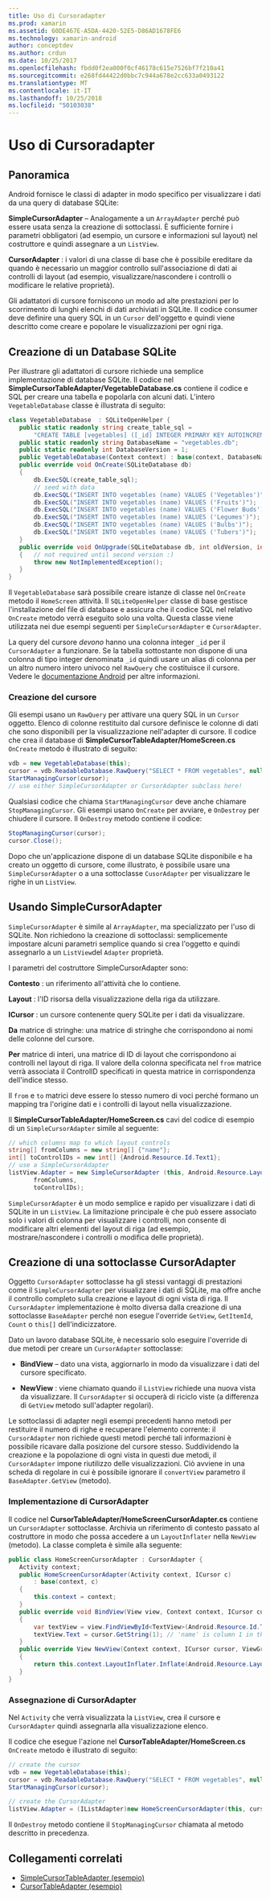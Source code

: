 ```yaml
---
title: Uso di Cursoradapter
ms.prod: xamarin
ms.assetid: 60DE467E-A5DA-4420-52E5-D86AD1678FE6
ms.technology: xamarin-android
author: conceptdev
ms.author: crdun
ms.date: 10/25/2017
ms.openlocfilehash: fbdd0f2ea000f0cf46178c615e7526bf7f210a41
ms.sourcegitcommit: e268fd44422d0bbc7c944a678e2cc633a0493122
ms.translationtype: MT
ms.contentlocale: it-IT
ms.lasthandoff: 10/25/2018
ms.locfileid: "50103038"
---
```

# <a name="using-cursoradapters"></a>Uso di Cursoradapter


## <a name="overview"></a>Panoramica

Android fornisce le classi di adapter in modo specifico per visualizzare i dati da una query di database SQLite:

 **SimpleCursorAdapter** – Analogamente a un `ArrayAdapter` perché può essere usata senza la creazione di sottoclassi. È sufficiente fornire i parametri obbligatori (ad esempio, un cursore e informazioni sul layout) nel costruttore e quindi assegnare a un `ListView`.

 **CursorAdapter** : i valori di una classe di base che è possibile ereditare da quando è necessario un maggior controllo sull'associazione di dati ai controlli di layout (ad esempio, visualizzare/nascondere i controlli o modificare le relative proprietà).

Gli adattatori di cursore forniscono un modo ad alte prestazioni per lo scorrimento di lunghi elenchi di dati archiviati in SQLite. Il codice consumer deve definire una query SQL in un `Cursor` dell'oggetto e quindi viene descritto come creare e popolare le visualizzazioni per ogni riga.


## <a name="creating-an-sqlite-database"></a>Creazione di un Database SQLite

Per illustrare gli adattatori di cursore richiede una semplice implementazione di database SQLite. Il codice nel **SimpleCursorTableAdapter/VegetableDatabase.cs** contiene il codice e SQL per creare una tabella e popolarla con alcuni dati.
L'intero `VegetableDatabase` classe è illustrata di seguito:

```csharp
class VegetableDatabase  : SQLiteOpenHelper {
   public static readonly string create_table_sql =
       "CREATE TABLE [vegetables] ([_id] INTEGER PRIMARY KEY AUTOINCREMENT NOT NULL UNIQUE, [name] TEXT NOT NULL UNIQUE)";
   public static readonly string DatabaseName = "vegetables.db";
   public static readonly int DatabaseVersion = 1;
   public VegetableDatabase(Context context) : base(context, DatabaseName, null, DatabaseVersion) { }
   public override void OnCreate(SQLiteDatabase db)
   {
       db.ExecSQL(create_table_sql);
       // seed with data
       db.ExecSQL("INSERT INTO vegetables (name) VALUES ('Vegetables')");
       db.ExecSQL("INSERT INTO vegetables (name) VALUES ('Fruits')");
       db.ExecSQL("INSERT INTO vegetables (name) VALUES ('Flower Buds')");
       db.ExecSQL("INSERT INTO vegetables (name) VALUES ('Legumes')");
       db.ExecSQL("INSERT INTO vegetables (name) VALUES ('Bulbs')");
       db.ExecSQL("INSERT INTO vegetables (name) VALUES ('Tubers')");
   }
   public override void OnUpgrade(SQLiteDatabase db, int oldVersion, int newVersion)
   {   // not required until second version :)
       throw new NotImplementedException();
   }
}
```

Il `VegetableDatabase` sarà possibile creare istanze di classe nel `OnCreate` metodo il `HomeScreen` attività. Il `SQLiteOpenHelper` classe di base gestisce l'installazione del file di database e assicura che il codice SQL nel relativo `OnCreate` metodo verrà eseguito solo una volta. Questa classe viene utilizzata nei due esempi seguenti per `SimpleCursorAdapter` e `CursorAdapter`.

La query del cursore *devono* hanno una colonna integer `_id` per il `CursorAdapter` a funzionare. Se la tabella sottostante non dispone di una colonna di tipo integer denominata `_id` quindi usare un alias di colonna per un altro numero intero univoco nel `RawQuery` che costituisce il cursore. Vedere le [documentazione Android](https://developer.xamarin.com/api/type/Android.Widget.CursorAdapter/) per altre informazioni.


### <a name="creating-the-cursor"></a>Creazione del cursore

Gli esempi usano un `RawQuery` per attivare una query SQL in un `Cursor` oggetto. Elenco di colonne restituito dal cursore definisce le colonne di dati che sono disponibili per la visualizzazione nell'adapter di cursore. Il codice che crea il database di **SimpleCursorTableAdapter/HomeScreen.cs** `OnCreate` metodo è illustrato di seguito:

```csharp
vdb = new VegetableDatabase(this);
cursor = vdb.ReadableDatabase.RawQuery("SELECT * FROM vegetables", null); // cursor query
StartManagingCursor(cursor);
// use either SimpleCursorAdapter or CursorAdapter subclass here!
```

Qualsiasi codice che chiama `StartManagingCursor` deve anche chiamare `StopManagingCursor`. Gli esempi usano `OnCreate` per avviare, e `OnDestroy` per chiudere il cursore. Il `OnDestroy` metodo contiene il codice:

```csharp
StopManagingCursor(cursor);
cursor.Close();
```

Dopo che un'applicazione dispone di un database SQLite disponibile e ha creato un oggetto di cursore, come illustrato, è possibile usare una `SimpleCursorAdapter` o a una sottoclasse `CusorAdapter` per visualizzare le righe in un `ListView`.


## <a name="using-simplecursoradapter"></a>Usando SimpleCursorAdapter

`SimpleCursorAdapter` è simile al `ArrayAdapter`, ma specializzato per l'uso di SQLite. Non richiedono la creazione di sottoclassi: semplicemente impostare alcuni parametri semplice quando si crea l'oggetto e quindi assegnarlo a un `ListView`del `Adapter` proprietà.

I parametri del costruttore SimpleCursorAdapter sono:

 **Contesto** : un riferimento all'attività che lo contiene.

 **Layout** : l'ID risorsa della visualizzazione della riga da utilizzare.

 **ICursor** : un cursore contenente query SQLite per i dati da visualizzare.

 **Da** matrice di stringhe: una matrice di stringhe che corrispondono ai nomi delle colonne del cursore.

 **Per** matrice di interi, una matrice di ID di layout che corrispondono ai controlli nel layout di riga. Il valore della colonna specificata nel `from` matrice verrà associata il ControlID specificati in questa matrice in corrispondenza dell'indice stesso.

Il `from` e `to` matrici deve essere lo stesso numero di voci perché formano un mapping tra l'origine dati e i controlli di layout nella visualizzazione.

Il **SimpleCursorTableAdapter/HomeScreen.cs** cavi del codice di esempio di un `SimpleCursorAdapter` simile al seguente:

```csharp
// which columns map to which layout controls
string[] fromColumns = new string[] {"name"};
int[] toControlIDs = new int[] {Android.Resource.Id.Text1};
// use a SimpleCursorAdapter
listView.Adapter = new SimpleCursorAdapter (this, Android.Resource.Layout.SimpleListItem1, cursor,
       fromColumns,
       toControlIDs);
```

`SimpleCursorAdapter` è un modo semplice e rapido per visualizzare i dati di SQLite in un `ListView`. La limitazione principale è che può essere associato solo i valori di colonna per visualizzare i controlli, non consente di modificare altri elementi del layout di riga (ad esempio, mostrare/nascondere i controlli o modifica delle proprietà).


## <a name="subclassing-cursoradapter"></a>Creazione di una sottoclasse CursorAdapter

Oggetto `CursorAdapter` sottoclasse ha gli stessi vantaggi di prestazioni come il `SimpleCursorAdapter` per visualizzare i dati di SQLite, ma offre anche il controllo completo sulla creazione e layout di ogni vista di riga. Il `CursorAdapter` implementazione è molto diversa dalla creazione di una sottoclasse `BaseAdapter` perché non esegue l'override `GetView`, `GetItemId`, `Count` o `this[]` dell'indicizzatore.

Dato un lavoro database SQLite, è necessario solo eseguire l'override di due metodi per creare un `CursorAdapter` sottoclasse:

- **BindView** – dato una vista, aggiornarlo in modo da visualizzare i dati del cursore specificato.

- **NewView** : viene chiamato quando il `ListView` richiede una nuova vista da visualizzare. Il `CursorAdapter` si occuperà di riciclo viste (a differenza di `GetView` metodo sull'adapter regolari).

Le sottoclassi di adapter negli esempi precedenti hanno metodi per restituire il numero di righe e recuperare l'elemento corrente: il `CursorAdapter` non richiede questi metodi perché tali informazioni è possibile ricavare dalla posizione del cursore stesso. Suddividendo la creazione e la popolazione di ogni vista in questi due metodi, il `CursorAdapter` impone riutilizzo delle visualizzazioni. Ciò avviene in una scheda di regolare in cui è possibile ignorare il `convertView` parametro il `BaseAdapter.GetView` (metodo).


### <a name="implementing-the-cursoradapter"></a>Implementazione di CursorAdapter

Il codice nel **CursorTableAdapter/HomeScreenCursorAdapter.cs** contiene un `CursorAdapter` sottoclasse. Archivia un riferimento di contesto passato al costruttore in modo che possa accedere a un `LayoutInflater` nella `NewView` (metodo). La classe completa è simile alla seguente:

```csharp
public class HomeScreenCursorAdapter : CursorAdapter {
   Activity context;
   public HomeScreenCursorAdapter(Activity context, ICursor c)
       : base(context, c)
   {
       this.context = context;
   }
   public override void BindView(View view, Context context, ICursor cursor)
   {
       var textView = view.FindViewById<TextView>(Android.Resource.Id.Text1);
       textView.Text = cursor.GetString(1); // 'name' is column 1 in the cursor query
   }
   public override View NewView(Context context, ICursor cursor, ViewGroup parent)
   {
       return this.context.LayoutInflater.Inflate(Android.Resource.Layout.SimpleListItem1, parent, false);
   }
}
```


### <a name="assigning-the-cursoradapter"></a>Assegnazione di CursorAdapter

Nel `Activity` che verrà visualizzata la `ListView`, crea il cursore e `CursorAdapter` quindi assegnarla alla visualizzazione elenco.

Il codice che esegue l'azione nel **CursorTableAdapter/HomeScreen.cs** `OnCreate` metodo è illustrato di seguito:

```csharp
// create the cursor
vdb = new VegetableDatabase(this);
cursor = vdb.ReadableDatabase.RawQuery("SELECT * FROM vegetables", null);
StartManagingCursor(cursor);

// create the CursorAdapter
listView.Adapter = (IListAdapter)new HomeScreenCursorAdapter(this, cursor, false);
```

Il `OnDestroy` metodo contiene il `StopManagingCursor` chiamata al metodo descritto in precedenza.



## <a name="related-links"></a>Collegamenti correlati

- [SimpleCursorTableAdapter (esempio)](https://developer.xamarin.com/samples/SimpleCursorTableAdapter/)
- [CursorTableAdapter (esempio)](https://developer.xamarin.com/samples/CursorTableAdapter/)
